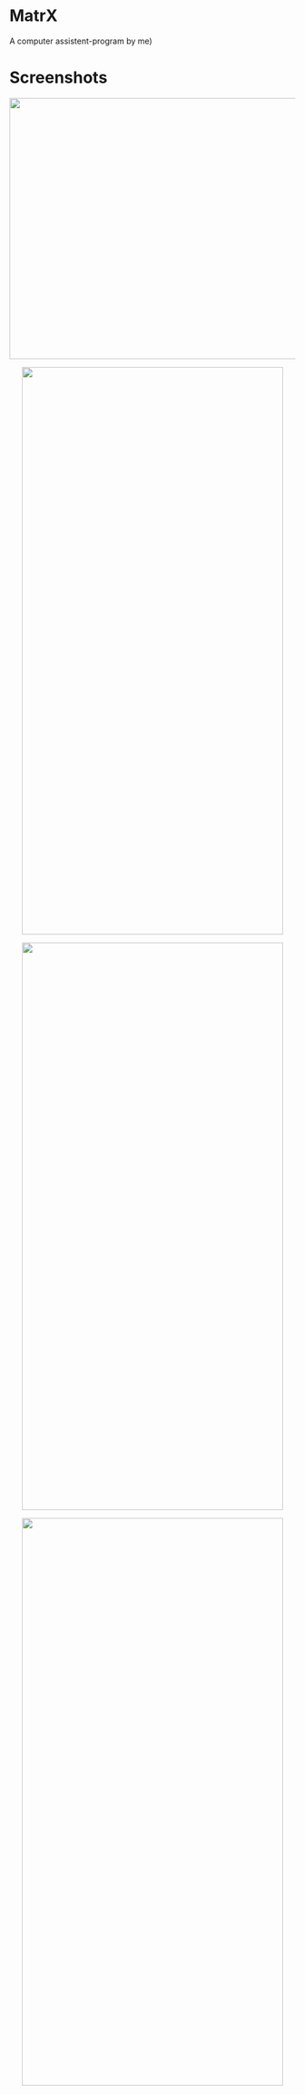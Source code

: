 # MatrX
A computer assistent-program by me)

# Screenshots
<p align="center">
  <img width="613" height="460" src="https://i.imgur.com/WzJuQXP.pngg">
</p>

<p align="center">
  <img width="460" height="1000" src="https://i.imgur.com/WOtRv8O.png">
</p>

<p align="center">
  <img width="460" height="1000" src="https://i.imgur.com/wEBwBzg.png">
</p>

<p align="center">
  <img width="460" height="1000" src="https://i.imgur.com/vdnlL6E.png">
</p>
